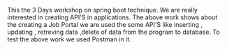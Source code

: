 This the 3 Days workshop on spring boot technique.
We are really interested in creating API'S in applications.
The above work shows about the creating a Job Portal we are used the some API'S like inserting , updating , retreving data ,delete of data from the program to database.
To test the above work we used Postman in it.
